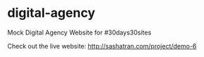 # digital-agency
Mock Digital Agency Website for #30days30sites

Check out the live website: http://sashatran.com/project/demo-6
